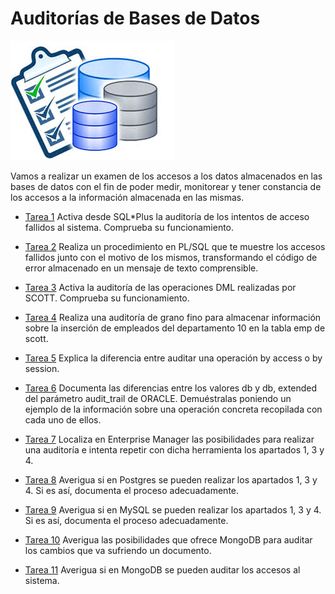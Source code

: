 # Auditorías de Bases de Datos

![Auditoria](image/Auditoria.jpeg)

Vamos a realizar un examen de los accesos a los datos almacenados en las bases de datos con el fin de poder medir, monitorear y tener constancia de los accesos a la información almacenada en las mismas.

* [Tarea 1]()
Activa desde SQL*Plus la auditoría de los intentos de acceso fallidos al sistema. Comprueba su funcionamiento. 

* [Tarea 2]()
Realiza un procedimiento en PL/SQL que te muestre los accesos fallidos junto con el motivo de los mismos, transformando el código de error almacenado en un mensaje de texto comprensible.

* [Tarea 3]()
Activa la auditoría de las operaciones DML realizadas por SCOTT. Comprueba su funcionamiento.

* [Tarea 4]()
Realiza una auditoría de grano fino para almacenar información sobre la inserción de empleados del departamento 10 en la tabla emp de scott.

* [Tarea 5]()
Explica la diferencia entre auditar una operación by access o by session.

* [Tarea 6]()
Documenta las diferencias entre los valores db y db, extended del parámetro audit_trail de ORACLE. Demuéstralas poniendo un ejemplo de la información sobre una operación concreta recopilada con cada uno de ellos.

* [Tarea 7]()
Localiza en Enterprise Manager las posibilidades para realizar una auditoría e intenta repetir con dicha herramienta los apartados 1, 3 y 4.

* [Tarea 8]()
Averigua si en Postgres se pueden realizar los apartados 1, 3 y 4. Si es así, documenta el proceso adecuadamente.

* [Tarea 9]()
Averigua si en MySQL se pueden realizar los apartados 1, 3 y 4. Si es así, documenta el proceso adecuadamente.

* [Tarea 10]()
Averigua las posibilidades que ofrece MongoDB para auditar los cambios que va sufriendo un documento.

* [Tarea 11]()
Averigua si en MongoDB se pueden auditar los accesos al sistema.
